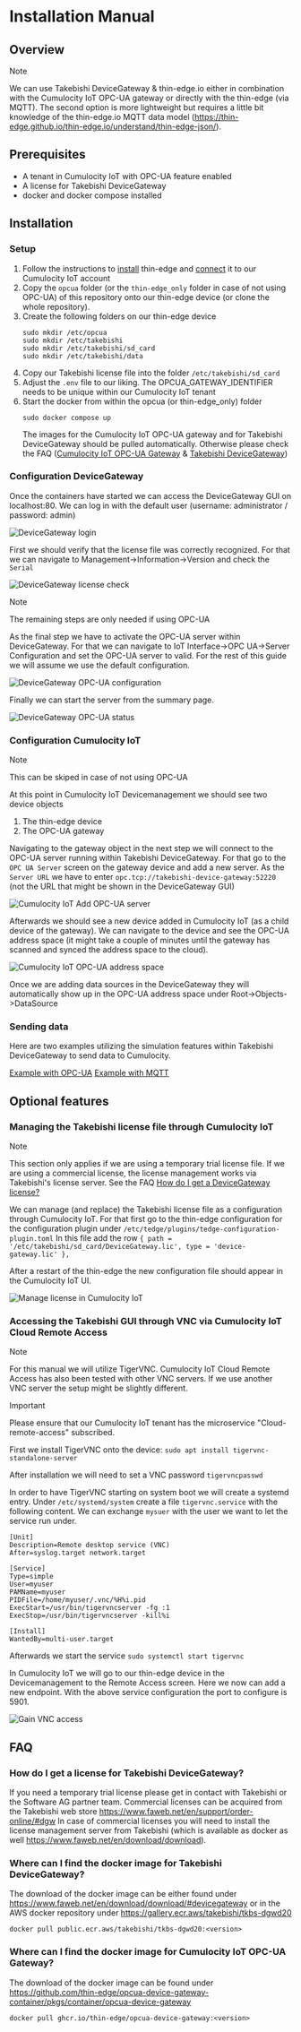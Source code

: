 # Installation Manual

## Overview

> [!NOTE]
> We can use Takebishi DeviceGateway & thin-edge.io either in combination with the Cumulocity IoT OPC-UA gateway or directly with the thin-edge (via MQTT).
> The second option is more lightweight but requires a little bit knowledge of the thin-edge.io MQTT data model (https://thin-edge.github.io/thin-edge.io/understand/thin-edge-json/).

## Prerequisites

- A tenant in Cumulocity IoT with OPC-UA feature enabled
- A license for Takebishi DeviceGateway
- docker and docker compose installed

## Installation

### Setup 
1. Follow the instructions to [install](https://thin-edge.github.io/thin-edge.io/install/) thin-edge and [connect](https://thin-edge.github.io/thin-edge.io/start/connect-c8y/) it to our Cumulocity IoT account
2. Copy the ```opcua``` folder (or the ```thin-edge_only``` folder in case of not using OPC-UA) of this repository onto our thin-edge device (or clone the whole repository).
3. Create the following folders on our thin-edge device
   ```console
   sudo mkdir /etc/opcua
   sudo mkdir /etc/takebishi
   sudo mkdir /etc/takebishi/sd_card
   sudo mkdir /etc/takebishi/data
   ```
4. Copy our Takebishi license file into the folder ```/etc/takebishi/sd_card```
5. Adjust the ```.env``` file to our liking. The OPCUA_GATEWAY_IDENTIFIER needs to be unique within our Cumulocity IoT tenant
6. Start the docker from within the opcua (or thin-edge_only) folder
    ```console
    sudo docker compose up
    ```
    The images for the Cumulocity IoT OPC-UA gateway and for Takebishi DeviceGateway should be pulled automatically. Otherwise please check the FAQ ([Cumulocity IoT OPC-UA Gateway](#where-can-i-find-the-docker-image-for-cumulocity-iot-opc-ua-gateway?)
    & [Takebishi DeviceGateway](#where-can-i-find-the-docker-image-for-takebishi-devicegateway?))

### Configuration DeviceGateway
Once the containers have started we can access the DeviceGateway GUI on localhost:80.
We can log in with the default user (username: administrator / password: admin)

![DeviceGateway login](pics/login_devicegateway.png)

First we should verify that the license file was correctly recognized. For that we can navigate to Management->Information->Version and check the ```Serial```

![DeviceGateway license check](pics/license_check_devicegateway.png)

> [!NOTE]
> The remaining steps are only needed if using OPC-UA

As the final step we have to activate the OPC-UA server within DeviceGateway. For that we can navigate to IoT Interface->OPC UA->Server Configuration and set the OPC-UA server to valid. For the rest of this guide we will assume we use the default configuration.

![DeviceGateway OPC-UA configuration](pics/opcua_config_devicegateway.png)

Finally we can start the server from the summary page.

![DeviceGateway OPC-UA status](pics/opcua_status_devicegateway.png)

### Configuration Cumulocity IoT

> [!NOTE]
> This can be skiped in case of not using OPC-UA

At this point in Cumulocity IoT Devicemanagement we should see two device objects
1. The thin-edge device
2. The OPC-UA gateway

Navigating to the gateway object in the next step we will connect to the OPC-UA server running within Takebishi DeviceGateway.
For that go to the ```OPC UA Server``` screen on the gateway device and add a new server.
As the ```Server URL``` we have to enter ```opc.tcp://takebishi-device-gateway:52220``` (not the URL that might be shown in the DeviceGateway GUI)

![Cumulocity IoT Add OPC-UA server](pics/opcua_add_server_cumulocity.png)

Afterwards we should see a new device added in Cumulocity IoT (as a child device of the gateway).
We can navigate to the device and see the OPC-UA address space (it might take a couple of minutes until the gateway has scanned and synced the address space to the cloud).

![Cumulocity IoT OPC-UA address space](pics/opcua_address_space_cumulocity.png)

Once we are adding data sources in the DeviceGateway they will automatically show up in the OPC-UA address space under Root->Objects->DataSource

### Sending data

Here are two examples utilizing the simulation features within Takebishi DeviceGateway to send data to Cumulocity.

[Example with OPC-UA](/docs/example_opc_ua.md)
[Example with MQTT](/docs/example_mqtt.md)

## Optional features

### Managing the Takebishi license file through Cumulocity IoT

> [!NOTE]
> This section only applies if we are using a temporary trial license file. If we are using a commercial license, the license management works via Takebishi's license server. See the FAQ [How do I get a DeviceGateway license?](#how-do-i-get-a-license-for-takebishi-devicegateway?)

We can manage (and replace) the Takebishi license file as a configuration through Cumulocity IoT. For that first go to the thin-edge configuration for the configuration plugin under ```/etc/tedge/plugins/tedge-configuration-plugin.toml```
In this file add the row ```{ path = '/etc/takebishi/sd_card/DeviceGateway.lic', type = 'device-gateway.lic' },```

After a restart of the thin-edge the new configuration file should appear in the Cumulocity IoT UI.

![Manage license in Cumulocity IoT](pics/license_view_cumulocity.png)

### Accessing the Takebishi GUI through VNC via Cumulocity IoT Cloud Remote Access

> [!NOTE] 
> For this manual we will utilize TigerVNC. Cumulocity IoT Cloud Remote Access has also been tested with other VNC servers. If we use another VNC server the setup might be slightly different.

> [!IMPORTANT] 
> Please ensure that our Cumulocity IoT tenant has the microservice "Cloud-remote-access" subscribed.

First we install TigerVNC onto the device:
```sudo apt install tigervnc-standalone-server```

After installation we will need to set a VNC password
```tigervncpasswd```

In order to have TigerVNC starting on system boot we will create a systemd entry.
Under ```/etc/systemd/system``` create a file ```tigervnc.service``` with the following content. We can exchange ```mysuer``` with the user we want to let the service run under.

```
[Unit]
Description=Remote desktop service (VNC)
After=syslog.target network.target

[Service]
Type=simple
User=myuser
PAMName=myuser
PIDFile=/home/myuser/.vnc/%H%i.pid
ExecStart=/usr/bin/tigervncserver -fg :1
ExecStop=/usr/bin/tigervncserver -kill%i

[Install]
WantedBy=multi-user.target
```

Afterwards we start the service
```sudo systemctl start tigervnc```

In Cumulocity IoT we will go to our thin-edge device in the Devicemanagement to the Remote Access screen. Here we now can add a new endpoint. With the above service configuration the port to configure is 5901.

![Gain VNC access](pics/vnc_cumulocity.png)

## FAQ

### How do I get a license for Takebishi DeviceGateway?

If you need a temporary trial license please get in contact with Takebishi or the Software AG partner team.
Commercial licenses can be acquired from the Takebishi web store https://www.faweb.net/en/support/order-online/#dgw
In case of commercial licenses you will need to install the license management server from Takebishi (which is available as docker as well https://www.faweb.net/en/download/download).

### Where can I find the docker image for Takebishi DeviceGateway?

The download of the docker image can be either found under https://www.faweb.net/en/download/download/#devicegateway or in the AWS docker repository under https://gallery.ecr.aws/takebishi/tkbs-dgwd20
```console
docker pull public.ecr.aws/takebishi/tkbs-dgwd20:<version>
```

### Where can I find the docker image for Cumulocity IoT OPC-UA Gateway?

The download of the docker image can be found under https://github.com/thin-edge/opcua-device-gateway-container/pkgs/container/opcua-device-gateway
```console
docker pull ghcr.io/thin-edge/opcua-device-gateway:<version>
```